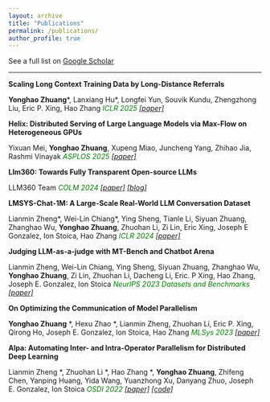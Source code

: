 ```yaml
---
layout: archive
title: "Publications"
permalink: /publications/
author_profile: true
---
```

<script async defer src="https://buttons.github.io/buttons.js"></script>

See a full list on [Google Scholar](https://scholar.google.com/citations?user=oh297TsAAAAJ)

---

**Scaling Long Context Training Data by Long-Distance Referrals**

**Yonghao Zhuang***, Lanxiang Hu*, Longfei Yun, Souvik Kundu, Zhengzhong Liu, Eric P. Xing, Hao Zhang
<span style="color:green; font-style:italic">ICLR 2025
[[paper]](https://openreview.net/forum?id=tePFpDgyqg)

**Helix: Distributed Serving of Large Language Models via Max-Flow on Heterogeneous GPUs**

Yixuan Mei, **Yonghao Zhuang**, Xupeng Miao, Juncheng Yang, Zhihao Jia, Rashmi Vinayak
<span style="color:green; font-style:italic">ASPLOS 2025
[[paper]](https://arxiv.org/abs/2406.01566)

**Llm360: Towards Fully Transparent Open-source LLMs**

LLM360 Team
<span style="color:green; font-style:italic">COLM 2024
[[paper]](https://openreview.net/pdf?id=QdWhj0QZFw) [[blog]](https://www.llm360.ai/blog/introducing-llm360-fully-transparent-open-source-llms.html)

**LMSYS-Chat-1M: A Large-Scale Real-World LLM Conversation Dataset**

Lianmin Zheng*, Wei-Lin Chiang*, Ying Sheng, Tianle Li, Siyuan Zhuang, Zhanghao Wu, **Yonghao Zhuang**, Zhuohan Li, Zi Lin, Eric Xing, Joseph E Gonzalez, Ion Stoica, Hao Zhang
<span style="color:green; font-style:italic">ICLR 2024
[[paper]](https://openreview.net/pdf?id=BOfDKxfwt0)

**Judging LLM-as-a-judge with MT-Bench and Chatbot Arena**

Lianmin Zheng, Wei-Lin Chiang, Ying Sheng, Siyuan Zhuang, Zhanghao Wu, **Yonghao Zhuang**, Zi Lin, Zhuohan Li, Dacheng Li, Eric. P Xing, Hao Zhang, Joseph E. Gonzalez, Ion Stoica
<span style="color:green; font-style:italic">NeurIPS 2023 Datasets and Benchmarks
[[paper]](https://arxiv.org/abs/2306.05685)

**On Optimizing the Communication of Model Parallelism**

**Yonghao Zhuang** *, Hexu Zhao *, Lianmin Zheng, Zhuohan Li, Eric P. Xing, Qirong Ho, Joseph E. Gonzalez, Ion Stoica, Hao Zhang
<span style="color:green; font-style:italic">MLSys 2023
[[paper]](https://arxiv.org/abs/2211.05322)

**Alpa: Automating Inter- and Intra-Operator Parallelism for Distributed Deep Learning**

Lianmin Zheng \*, Zhuohan Li \*, Hao Zhang \*, **Yonghao Zhuang**, Zhifeng Chen, Yanping Huang, Yida Wang, Yuanzhong Xu, Danyang Zhuo, Joseph E. Gonzalez, Ion Stoica
<span style="color:green; font-style:italic">OSDI 2022
[[paper]](https://arxiv.org/abs/2201.12023)
[[code]](https://github.com/alpa-projects/alpa)
